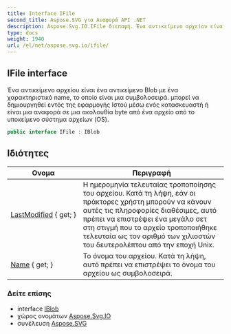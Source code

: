 ```yaml
---
title: Interface IFile
second_title: Aspose.SVG για Αναφορά API .NET
description: Aspose.Svg.IO.IFile διεπαφή. Ένα αντικείμενο αρχείου είναι ένα αντικείμενο Blob με ένα χαρακτηριστικό name το οποίο είναι μια συμβολοσειρά. μπορεί να δημιουργηθεί εντός της εφαρμογής Ιστού μέσω ενός κατασκευαστή ή είναι μια αναφορά σε μια ακολουθία byte από ένα αρχείο από το υποκείμενο σύστημα αρχείων OS.
type: docs
weight: 1940
url: /el/net/aspose.svg.io/ifile/
---
```

## IFile interface

Ένα αντικείμενο αρχείου είναι ένα αντικείμενο Blob με ένα χαρακτηριστικό name, το οποίο είναι μια συμβολοσειρά. μπορεί να δημιουργηθεί εντός της εφαρμογής Ιστού μέσω ενός κατασκευαστή ή είναι μια αναφορά σε μια ακολουθία byte από ένα αρχείο από το υποκείμενο σύστημα αρχείων (OS).

```csharp
public interface IFile : IBlob
```

## Ιδιότητες

| Ονομα | Περιγραφή |
| --- | --- |
| [LastModified](../../aspose.svg.io/ifile/lastmodified/) { get; } | Η ημερομηνία τελευταίας τροποποίησης του αρχείου. Κατά τη λήψη, εάν οι πράκτορες χρήστη μπορούν να κάνουν αυτές τις πληροφορίες διαθέσιμες, αυτό πρέπει να επιστρέψει ένα μεγάλο σετ στη στιγμή που το αρχείο τροποποιήθηκε τελευταία ως τον αριθμό των χιλιοστών του δευτερολέπτου από την εποχή Unix. |
| [Name](../../aspose.svg.io/ifile/name/) { get; } | Το όνομα του αρχείου. Κατά τη λήψη, αυτό πρέπει να επιστρέψει το όνομα του αρχείου ως συμβολοσειρά. |

### Δείτε επίσης

* interface [IBlob](../iblob/)
* χώρος ονομάτων [Aspose.Svg.IO](../../aspose.svg.io/)
* συνέλευση [Aspose.SVG](../../)


